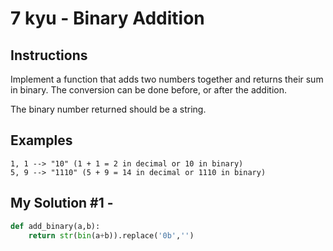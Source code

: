 # 7 kyu - Binary Addition
## Instructions
Implement a function that adds two numbers together and returns their sum in binary. The conversion can be done before, or after the addition.

The binary number returned should be a string.

## Examples
```
1, 1 --> "10" (1 + 1 = 2 in decimal or 10 in binary)
5, 9 --> "1110" (5 + 9 = 14 in decimal or 1110 in binary)
```

## My Solution #1 - 
```python
def add_binary(a,b):
    return str(bin(a+b)).replace('0b','')
```